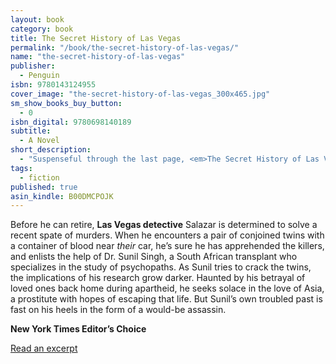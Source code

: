 ```yaml
---
layout: book
category: book
title: The Secret History of Las Vegas
permalink: "/book/the-secret-history-of-las-vegas/"
name: "the-secret-history-of-las-vegas"
publisher: 
  - Penguin
isbn: 9780143124955
cover_image: "the-secret-history-of-las-vegas_300x465.jpg"
sm_show_books_buy_button: 
  - 0
isbn_digital: 9780698140189
subtitle: 
  - A Novel
short_description: 
  - "Suspenseful through the last page, <em>The Secret History of Las Vegas</em> is Chris Abani’s most accomplished work to date, with his trademark visionary prose and a striking compassion for the inner lives of outsiders."
tags: 
  - fiction
published: true
asin_kindle: B00DMCPOJK
---
```


Before he can retire, **Las Vegas detective** Salazar is determined to solve a recent spate of murders. When he encounters a pair of conjoined twins with a container of blood near _their_ car, he’s sure he has apprehended the killers, and enlists the help of Dr. Sunil Singh, a South African transplant who specializes in the study of psychopaths. As Sunil tries to crack the twins, the implications of his research grow darker. Haunted by his betrayal of loved ones back home during apartheid, he seeks solace in the love of Asia, a prostitute with hopes of escaping that life. But Sunil’s own troubled past is fast on his heels in the form of a would-be assassin.

**New York Times Editor’s Choice**


[Read an excerpt](/posts/2013/12/15/excerpt-from-the-secret-history-of-las-vegas/)